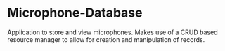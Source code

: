 # Microphone-Database
Application to store and view microphones. Makes use of a CRUD based resource manager to allow for creation and manipulation of records.
